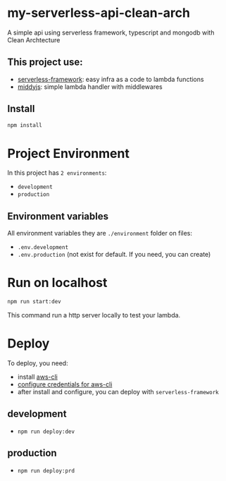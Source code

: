 # my-serverless-api-clean-arch

A simple api using serverless framework, typescript and mongodb with Clean Archtecture

## This project use:

- [serverless-framework](https://www.serverless.com): easy infra as a code to lambda functions
- [middyjs](https://github.com/middyjs/middy): simple lambda handler with middlewares

## Install

```bash
npm install
```

# Project Environment

In this project has `2 environments`:

- `development`
- `production`

## Environment variables

All environment variables they are `./environment` folder on files:

- `.env.development`
- `.env.production` (not exist for default. If you need, you can create)

# Run on localhost

```bash
npm run start:dev
```

This command run a http server locally to test your lambda.

# Deploy

To deploy, you need:

- install [aws-cli](https://docs.aws.amazon.com/cli/latest/userguide/getting-started-install.html)
- [configure credentials for aws-cli](https://docs.aws.amazon.com/cli/latest/userguide/cli-configure-files.html)
- after install and configure, you can deploy with `serverless-framework`

## development

- `npm run deploy:dev`

## production

- `npm run deploy:prd`
